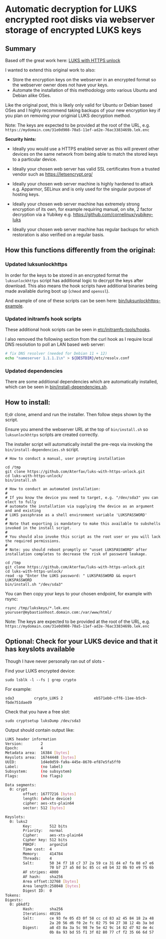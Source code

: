 # Automatic decryption for LUKS encrypted root disks via webserver storage of encrypted LUKS keys

## Summary

Based off the great work here: [LUKS with HTTPS unlock](https://tqdev.com/2023-luks-with-https-unlock)

I wanted to extend this original work to also:

- Store the encryption keys on the webserver in an encrypted format so the webserver owner does not have your keys.
- Automate the installation of this methodology onto various Ubuntu and Debian alike OSes.

Like the original post, this is likely only valid for Ubuntu or Debian based OSes and I highly recommend taking backups of your new encryption key if you plan on removing your originial LUKS decryption method.

Note: The keys are expected to be provided at the root of the URL, e.g. ``https://mydomain.com/31e0d908-70a5-11ef-ad2e-76ac3383469b.lek.enc``


**Security hints:**

 - Ideally you would use a HTTPS enabled server as this will prevent other devices on the same network from being able to match the stored keys to a particular device.

 - Ideally your chosen web server has valid SSL certificates from a trusted vendor such as https://letsencrypt.org/

 - Ideally your chosen web server machine is highly hardened to attack e.g. Apparmor, SELinux and is only used for the singular purpose of hosting keys.

 - Ideally your chosen web server machine has extremely strong encryption of its own, for example requiring manual, on site, 2 factor decryption via a Yubikey e.g. https://github.com/cornelinux/yubikey-luks

- Ideally your chosen web server machine has regular backups for which restoration is also verified on a regular basis.

## How this functions differently from the original:

### Updated luksunlockhttps

In order for the keys to be stored in an encrypted format the ``luksunlockhttps`` script has additional logic to decrypt the keys after download. This also means the hook scripts have additional binaries being made available during boot up (``chmod`` and ``openssl``).

And example of one of these scripts can be seen here: [bin/luksunlockhttps-example](bin/luksunlockhttps-example).

### Updated initramfs hook scripts

These additional hook scripts can be seen in [etc/initramfs-tools/hooks](etc/initramfs-tools/hooks).

I also removed the following section from the curl hook as I require local DNS resolution to poll an LAN based web server:

```bash
# fix DNS resolver (needed for Debian 11 + 12)
echo "nameserver 1.1.1.1\n" > ${DESTDIR}/etc/resolv.conf
```

### Updated dependencies

There are some additional dependencies which are automatically installed, which can be seen in [bin/install-dependencies.sh](bin/install-dependencies.sh).



## How to install:

tl;dr clone, amend and run the installer. Then follow steps shown by the script.

Ensure you amend the webserver URL at the top of ``bin/install.sh`` so ``luksunlockhttps`` scripts are created correctly.

The installer script will automatically install the pre-reqs via invoking the ``bin/install-dependencies.sh`` script.


    # How to conduct a manual, user prompting installation

    cd /tmp
    git clone https://github.com/Aterfax/luks-with-https-unlock.git
    cd luks-with-https-unlock/
    bin/install.sh

    # How to conduct an automated installation:
    #
    # If you know the device you need to target, e.g. "/dev/sda3" you can elect to fully 
    # automate the installation via supplying the device as an argument and and existing
    # LUKS passphrase as a shell environment variable 'LUKSPASSWORD'
    #
    # Note that exporting is mandatory to make this available to subshells invoked in the install script.
    #
    # You should also invoke this script as the root user or you will lack the required permissions.
    #
    # Note: you should reboot promptly or "unset LUKSPASSWORD" after installation completes to decrease the risk of password leakage.

    cd /tmp
    git clone https://github.com/Aterfax/luks-with-https-unlock.git
    cd luks-with-https-unlock/
    read -sp "Enter the LUKS password: " LUKSPASSWORD && export LUKSPASSWORD
    bin/install.sh "/dev/sda3" 

You can then copy your keys to your chosen endpoint, for example with rsync:

    rsync /tmp/lukskeys/*.lek.enc youruser@mybastionhost.domain.com:/var/www/html/

Note: The keys are expected to be provided at the root of the URL, e.g. ``https://mydomain.com/31e0d908-70a5-11ef-ad2e-76ac3383469b.lek.enc``

## Optional: Check for your LUKS device and that it has keyslots available

Though I have never personally ran out of slots -

Find your LUKS encrypted device:

    sudo lsblk -l --fs | grep crypto

For example:

    sda3         crypto_LUKS 2              eb571eb0-cff6-11ee-b5c9-fbde751daed9

Check that you have a free slot:

    sudo cryptsetup luksDump /dev/sda3
    

Output should contain output like:

```bash
LUKS header information
Version:        2
Epoch:          4
Metadata area:  16384 [bytes]
Keyslots area:  16744448 [bytes]
UUID:           1d4e0d59-fa9a-445e-8670-ef87e5fa5ff0
Label:          (no label)
Subsystem:      (no subsystem)
Flags:          (no flags)

Data segments:
  0: crypt
        offset: 16777216 [bytes]
        length: (whole device)
        cipher: aes-xts-plain64
        sector: 512 [bytes]

Keyslots:
  0: luks2
        Key:        512 bits
        Priority:   normal
        Cipher:     aes-xts-plain64
        Cipher key: 512 bits
        PBKDF:      argon2id
        Time cost:  4
        Memory:     414784
        Threads:    4
        Salt:       50 34 f7 18 c7 37 2a 59 ca 31 d4 e7 fa 08 e7 e6 
                    70 b7 27 a5 8d bc 85 cc e8 b4 32 0b 93 e9 75 6b 
        AF stripes: 4000
        AF hash:    sha256
        Area offset:32768 [bytes]
        Area length:258048 [bytes]
        Digest ID:  0
Tokens:
Digests:
  0: pbkdf2
        Hash:       sha256
        Iterations: 40156
        Salt:       ce 93 fe 05 d3 0f 58 cc cd 83 a2 45 84 18 2a 48 
                    2a 20 56 d6 f0 2e fc 02 75 94 27 38 12 4b 3a bd 
        Digest:     a8 d3 8a 3a 5c 98 7e 5e 42 9c 14 82 d7 92 4e 4c 
                    0b 8a 93 bd 55 f1 3f 02 80 77 cf f2 35 66 6d 57
```

